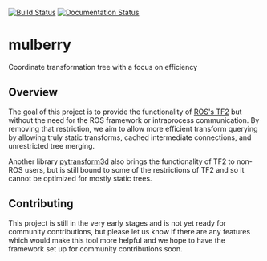 [![Build Status](https://travis-ci.com/hdamron17/mulberry.svg?branch=master)](https://travis-ci.com/hdamron17/mulberry)
[![Documentation Status](https://readthedocs.org/projects/mulberry/badge/?version=latest)](https://mulberry.readthedocs.io/en/latest/?badge=latest)

# mulberry
Coordinate transformation tree with a focus on efficiency

## Overview
The goal of this project is to provide the functionality of [ROS's TF2](http://wiki.ros.org/tf2)
but without the need for the ROS framework or intraprocess communication.
By removing that restriction, we aim to allow more efficient transform querying by allowing
truly static transforms, cached intermediate connections, and unrestricted tree merging.

Another library [pytransform3d](https://pypi.org/project/pytransform3d/) also brings the
functionality of TF2 to non-ROS users, but is still bound to some of the restrictions of TF2
and so it cannot be optimized for mostly static trees.

## Contributing
This project is still in the very early stages and is not yet ready for community contributions,
but please let us know if there are any features which would make this tool more helpful
and we hope to have the framework set up for community contributions soon.
